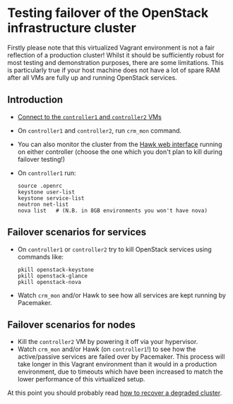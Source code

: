 # Testing failover of the OpenStack infrastructure cluster

Firstly please note that this virtualized Vagrant environment is not a
fair reflection of a production cluster!  Whilst it should be
sufficiently robust for most testing and demonstration purposes,
there are some limitations.  This is particularly true if your host
machine does not have a lot of spare RAM after all VMs are fully up
and running OpenStack services.

## Introduction

*   [Connect to the `controller1` and `controller2` VMs](../../docs/HOWTO.md#connecting-to-the-vms)
*   On `controller1` and `controller2`, run `crm_mon` command.
*   You can also monitor the cluster from the
    [Hawk web interface](README.md#hawk-web-ui) running on either
    controller (choose the one which you don't plan to kill during
    failover testing!)
*   On `controller1` run:

        source .openrc
        keystone user-list
        keystone service-list
        neutron net-list
        nova list   # (N.B. in 8GB environments you won't have nova)

## Failover scenarios for services

*   On `controller1` or `controller2` try to kill OpenStack services
    using commands like:

        pkill openstack-keystone
        pkill openstack-glance
        pkill openstack-nova

*   Watch `crm_mon` and/or Hawk to see how all services are kept running
    by Pacemaker.

## Failover scenarios for nodes

*   Kill the `controller2` VM by powering it off via your hypervisor.
*   Watch `crm_mon` and/or Hawk (on `controller1`!) to see how the
    active/passive services are failed over by Pacemaker.  This
    process will take longer in this Vagrant environment than it would
    in a production environment, due to timeouts which have been
    increased to match the lower performance of this virtualized
    setup.

At this point you should probably read
[how to recover a degraded cluster](cluster-recovery.md).

